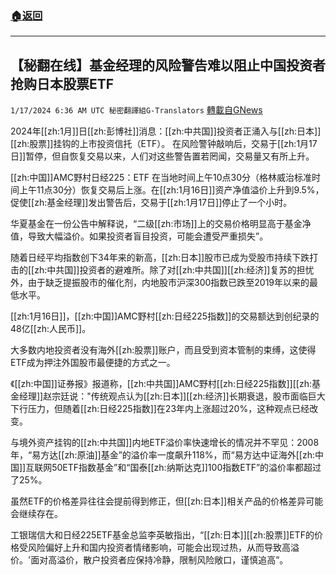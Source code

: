 ###  [:house:返回](README.md)
---


## 【秘翻在线】基金经理的风险警告难以阻止中国投资者抢购日本股票ETF
`1/17/2024 6:36 AM UTC 秘密翻譯組G-Translators` [轉載自GNews](https://gnews.org/articles/2227332)

2024年[[zh:1月]]日[[zh:彭博社]]消息：[[zh:中共国]]投资者正涌入与[[zh:日本]][[zh:股票]]挂钩的上市投资信托（ETF）。 在风险警钟敲响后，交易于[[zh:1月17日]]暂停，但自恢复交易以来，人们对这些警告置若罔闻，交易量又有所上升。

[[zh:中国]]AMC野村日经225：ETF 在当地时间上午10点30分（格林威治标准时间上午11点30分）恢复交易后上涨。在[[zh:1月16日]]资产净值溢价上升到9.5%，促使[[zh:基金经理]]发出警告后，交易于[[zh:1月17日]]停止了一个小时。

华夏基金在一份公告中解释说，“二级[[zh:市场]]上的交易价格明显高于基金净值，导致大幅溢价。如果投资者盲目投资，可能会遭受严重损失”。

随着日经平均指数创下34年来的新高，[[zh:日本]]股市已成为受股市持续下跌打击的[[zh:中共国]]投资者的避难所。除了对[[zh:中共国]][[zh:经济]]复苏的担忧外，由于缺乏提振股市的催化剂，内地股市沪深300指数已跌至2019年以来的最低水平。

[[zh:1月16日]]，[[zh:中国]]AMC野村[[zh:日经225指数]]的交易额达到创纪录的48亿[[zh:人民币]]。

大多数内地投资者没有海外[[zh:股票]]账户，而且受到资本管制的束缚，这使得ETF成为押注外国股市最便捷的方式之一。

《[[zh:中国]]证券报》报道称，[[zh:中共国]]AMC野村[[zh:日经225指数]][[zh:基金经理]]赵宗廷说："传统观点认为[[zh:日本]][[zh:经济]]长期衰退，股市面临巨大下行压力，但随着[[zh:日经225指数]]在23年内上涨超过20%，这种观点已经改变。

与境外资产挂钩的[[zh:中共国]]内地ETF溢价率快速增长的情况并不罕见：2008年，“易方达[[zh:原油]]基金”的溢价率一度飙升118%，而“易方达中证海外[[zh:中国]]互联网50ETF指数基金”和“国泰[[zh:纳斯达克]]100指数ETF”的溢价率都超过了25%。

虽然ETF的价格差异往往会提前得到修正，但[[zh:日本]]相关产品的价格差异可能会继续存在。

工银瑞信大和日经225ETF基金总监李英敏指出，“[[zh:日本]][[zh:股票]]ETF的价格受风险偏好上升和国内投资者情绪影响，可能会出现过热，从而导致高溢价。'面对高溢价，散户投资者应保持冷静，限制风险敞口，谨慎追高”。
